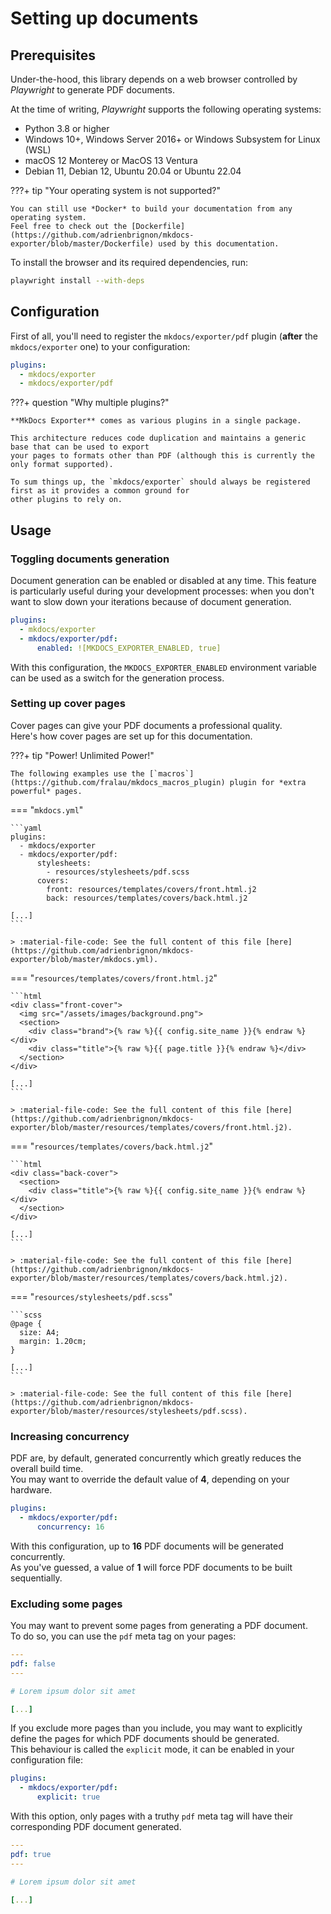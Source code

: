 # Setting up documents

## Prerequisites

Under-the-hood, this library depends on a web browser controlled by *Playwright* to generate PDF documents.

At the time of writing, *Playwright* supports the following operating systems:

- Python 3.8 or higher
- Windows 10+, Windows Server 2016+ or Windows Subsystem for Linux (WSL)
- macOS 12 Monterey or MacOS 13 Ventura
- Debian 11, Debian 12, Ubuntu 20.04 or Ubuntu 22.04

???+ tip "Your operating system is not supported?"

    You can still use *Docker* to build your documentation from any operating system.  
    Feel free to check out the [Dockerfile](https://github.com/adrienbrignon/mkdocs-exporter/blob/master/Dockerfile) used by this documentation.
  
To install the browser and its required dependencies, run:

```bash
playwright install --with-deps
```

## Configuration

First of all, you'll need to register the `mkdocs/exporter/pdf` plugin (**after** the `mkdocs/exporter` one) to your configuration:

```yaml
plugins:
  - mkdocs/exporter
  - mkdocs/exporter/pdf
```

???+ question "Why multiple plugins?"

    **MkDocs Exporter** comes as various plugins in a single package.
  
    This architecture reduces code duplication and maintains a generic base that can be used to export
    your pages to formats other than PDF (although this is currently the only format supported).

    To sum things up, the `mkdocs/exporter` should always be registered first as it provides a common ground for
    other plugins to rely on.

## Usage

### Toggling documents generation

Document generation can be enabled or disabled at any time.
This feature is particularly useful during your development processes: when you don't want to slow down your iterations because of document generation.

```yaml
plugins:
  - mkdocs/exporter
  - mkdocs/exporter/pdf:
      enabled: ![MKDOCS_EXPORTER_ENABLED, true]
```

With this configuration, the `MKDOCS_EXPORTER_ENABLED` environment variable can be used as a switch for the generation process.

### Setting up cover pages

Cover pages can give your PDF documents a professional quality.  
Here's how cover pages are set up for this documentation.

???+ tip "Power! Unlimited Power!"

    The following examples use the [`macros`](https://github.com/fralau/mkdocs_macros_plugin) plugin for *extra powerful* pages.

<div class="page-break"></div>

=== "`mkdocs.yml`"

    ```yaml
    plugins:
      - mkdocs/exporter
      - mkdocs/exporter/pdf:
          stylesheets:
            - resources/stylesheets/pdf.scss
          covers:
            front: resources/templates/covers/front.html.j2
            back: resources/templates/covers/back.html.j2

    [...]
    ```

    > :material-file-code: See the full content of this file [here](https://github.com/adrienbrignon/mkdocs-exporter/blob/master/mkdocs.yml).

=== "`resources/templates/covers/front.html.j2`"

    ```html
    <div class="front-cover">
      <img src="/assets/images/background.png">
      <section>
        <div class="brand">{% raw %}{{ config.site_name }}{% endraw %}</div>
        <div class="title">{% raw %}{{ page.title }}{% endraw %}</div>
      </section>
    </div>

    [...]
    ```

    > :material-file-code: See the full content of this file [here](https://github.com/adrienbrignon/mkdocs-exporter/blob/master/resources/templates/covers/front.html.j2).

=== "`resources/templates/covers/back.html.j2`"

    ```html
    <div class="back-cover">
      <section>
        <div class="title">{% raw %}{{ config.site_name }}{% endraw %}</div>
      </section>
    </div>

    [...]
    ```

    > :material-file-code: See the full content of this file [here](https://github.com/adrienbrignon/mkdocs-exporter/blob/master/resources/templates/covers/back.html.j2).

=== "`resources/stylesheets/pdf.scss`"

    ```scss
    @page {
      size: A4;
      margin: 1.20cm;
    }

    [...]
    ```

    > :material-file-code: See the full content of this file [here](https://github.com/adrienbrignon/mkdocs-exporter/blob/master/resources/stylesheets/pdf.scss).

### Increasing concurrency

PDF are, by default, generated concurrently which greatly reduces the overall build time.  
You may want to override the default value of **4**, depending on your hardware.

```yaml
plugins:
  - mkdocs/exporter/pdf:
      concurrency: 16
```

With this configuration, up to **16** PDF documents will be generated concurrently.  
As you've guessed, a value of **1** will force PDF documents to be built sequentially.

### Excluding some pages

You may want to prevent some pages from generating a PDF document.  
To do so, you can use the `pdf` meta tag on your pages:

```yaml
---
pdf: false
---

# Lorem ipsum dolor sit amet

[...]
```

If you exclude more pages than you include, you may want to explicitly define the pages for which PDF documents should be generated.  
This behaviour is called the `explicit` mode, it can be enabled in your configuration file:

```yaml
plugins:
  - mkdocs/exporter/pdf:
      explicit: true
```

With this option, only pages with a truthy `pdf` meta tag will have their corresponding PDF document generated.

```yaml
---
pdf: true
---

# Lorem ipsum dolor sit amet

[...]
```
